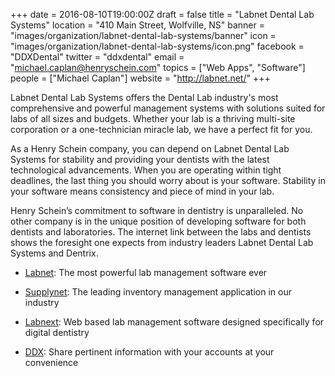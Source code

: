 +++
date = 2016-08-10T19:00:00Z
draft = false
title = "Labnet Dental Lab Systems"
location = "410 Main Street, Wolfville, NS"
banner = "images/organization/labnet-dental-lab-systems/banner"
icon = "images/organization/labnet-dental-lab-systems/icon.png"
facebook = "DDXDental"
twitter = "ddxdental"
email = "michael.caplan@henryschein.com"
topics = ["Web Apps", "Software"]
people = ["Michael Caplan"]
website = "http://labnet.net/"
+++

Labnet Dental Lab Systems offers the Dental Lab industry's most comprehensive and powerful management systems with solutions suited for labs of all sizes and budgets. Whether your lab is a thriving multi-site corporation or a one-technician miracle lab, we have a perfect fit for you. 

As a Henry Schein company, you can depend on Labnet Dental Lab Systems for stability and providing your dentists with the latest technological advancements. When you are operating within tight deadlines, the last thing you should worry about is your software. Stability in your software means consistency and piece of mind in your lab.

Henry Schein’s commitment to software in dentistry is unparalleled. No other company is in the unique position of developing software for both dentists and laboratories. The internet link between the labs and dentists shows the foresight one expects from industry leaders Labnet Dental Lab Systems and Dentrix.

 - [Labnet](http://labnet.net/products/labnet/index.html): The most powerful lab management software ever

 - [Supplynet](http://labnet.net/products/supplynet/index.html): The leading inventory management application in our industry

 - [Labnext](https://www.labnext.net/): Web based lab management software designed specifically for digital dentistry

 - [DDX](https://www.ddxdental.com/): Share pertinent information with your accounts at your convenience
